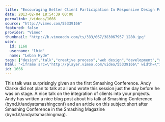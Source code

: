 ```yaml
---
title: "Encouraging Better Client Participation In Responsive Design Projects"
date: 2013-02-04 18:54:39 00:00
permalink: /videos/1666
source: "http://vimeo.com/55339166"
featured: false
provider: "Vimeo"
thumbnail: "http://b.vimeocdn.com/ts/383/067/383067957_1280.jpg"
user:
  id: 1168
  username: "lhid"
  name: "Leban Hyde"
tags: ["design","talk","creative process","web design","development","responsive"]
html: "<iframe src=\"http://player.vimeo.com/video/55339166\" width=\"1280\" height=\"720\" frameborder=\"0\" webkitAllowFullScreen mozallowfullscreen allowFullScreen></iframe>"
id: 1666
---
```


This talk was surprisingly given an the first Smashing Conference. Andy Clarke did not plan to talk at all and wrote this session just the day before he was on stage. A nice talk on the integration of clients into your projects. Andy has written a nice blog post about his talk at Smashing Conference (bynd.it/andyatsmashingconf) and an article on this subject short after Smashing Conference in the Smashing Magazine (bynd.it/andyatsmashingmag).